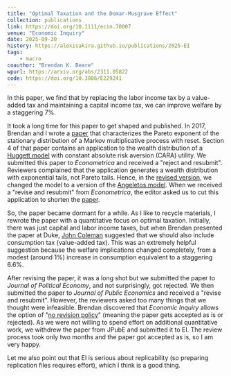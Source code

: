 ```yaml
---
title: "Optimal Taxation and the Domar-Musgrave Effect"
collection: publications
link: https://doi.org/10.1111/ecin.70007
venue: "Economic Inquiry"
date: 2025-09-30
history: https://alexisakira.github.io/publications/2025-EI
tags:
    - macro
coauthor: "Brendan K. Beare"
wpurl: https://arxiv.org/abs/2311.05822
code: https://doi.org/10.3886/E229241
---
```


In this paper, we find that by replacing the labor income tax by a value-added tax and maintaining a capital income tax, we can improve welfare by a staggering 7%.

It took a long time for this paper to get shaped and published. In 2017, Brendan and I wrote a [paper](https://arxiv.org/abs/1712.01431v1) that characterizes the Pareto exponent of the stationary distribution of a Markov multiplicative process with reset. Section 4 of that paper contains an application to the wealth distribution of a [Huggett model](https://doi.org/10.1016/0165-1889(93)90024-M) with constant absolute risk aversion (CARA) utility. We submitted this paper to *Econometrica* and received a "reject and resubmit". Reviewers complained that the application generates a wealth distribution with exponential tails, not Pareto tails. Hence, in the [revised version](https://arxiv.org/abs/1712.01431v3), we changed the model to a version of the [Angeletos model](https://doi.org/10.1016/j.red.2006.11.001). When we received a "revise and resubmit" from *Econometrica*, the editor asked us to cut this application to shorten the [paper](https://doi.org/10.3982/ECTA17984).

So, the paper became dormant for a while. As I like to recycle materials, I rewrote the paper with a quantitative focus on optimal taxation. Initially, there was just capital and labor income taxes, but when Brendan presented the paper at Duke, [John Coleman](https://people.duke.edu/~coleman/web/) suggested that we should also include consumption tax (value-added tax). This was an extremely helpful suggestion because the welfare implications changed completely, from a modest (around 1%) increase in consumption equivalent to a staggering 6.6%.

After revising the paper, it was a long shot but we submitted the paper to *Journal of Political Economy*, and not surprisingly, got rejected. We then submitted the paper to *Journal of Public Economics* and received a "revise and resubmit". However, the reviewers asked too many things that we thought were infeasible. Brendan discovered that *Economic Inquiry* allows the option of "[no revision policy](https://www.weai.org/ei-no-revisions-policy)" (meaning the paper gets accepted as is or rejected). As we were not willing to spend effort on additional quantitative work, we withdrew the paper from JPubE and submitted it to EI. The review process took only two months and the paper got accepted as is, so I am very happy.

Let me also point out that EI is serious about replicability (so preparing replication files requires effort), which I think is a good thing.